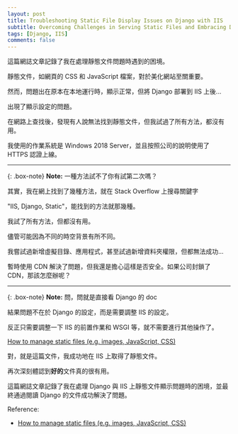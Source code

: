 ```yaml
---
layout: post
title: Troubleshooting Static File Display Issues on Django with IIS
subtitle: Overcoming Challenges in Serving Static Files and Embracing Django's Documentation
tags: [Django, IIS]
comments: false
---
```


這篇網誌文章記錄了我在處理靜態文件問題時遇到的困境。

靜態文件，如網頁的 CSS 和 JavaScript 檔案，對於美化網站至關重要。

然而，問題出在原本在本地運行時，顯示正常，但將 Django 部署到 IIS 上後...

出現了顯示設定的問題。

在網路上查找後，發現有人說無法找到靜態文件，但我試過了所有方法，都沒有用。

我使用的作業系統是 Windows 2018 Server，並且按照公司的說明使用了 HTTPS 認證上線。

---

{: .box-note}
**Note:** 一種方法試不了你有試第二次嗎？

其實，我在網上找到了幾種方法，就在 Stack Overflow 上搜尋關鍵字

"IIS, Django, Static"，能找到的方法就那幾種。

我試了所有方法，但都沒有用。

儘管可能因為不同的時空背景有所不同。

我嘗試過新增虛擬目錄、應用程式，甚至試過新增資料夾權限，但都無法成功...

暫時使用 CDN 解決了問題，但我還是擔心這樣是否安全。如果公司封鎖了 CDN，那該怎麼辦呢？

---

{: .box-note}
**Note:** 問，問就是直接看 Django 的 doc

結果問題不在於 Django 的設定，而是需要調整 IIS 的設定。

反正只需要調整一下 IIS 的前置作業和 WSGI 等，就不需要進行其他操作了。

[How to manage static files (e.g. images, JavaScript, CSS)](https://docs.djangoproject.com/en/4.0/howto/static-files/)

對，就是這篇文件，我成功地在 IIS 上取得了靜態文件。

再次深刻體認到**好的**文件真的很有用。

這篇網誌文章記錄了我在處理 Django 與 IIS 上靜態文件顯示問題時的困境，並最終通過閱讀 Django 的文件成功解決了問題。

Reference:

+ [How to manage static files (e.g. images, JavaScript, CSS)](https://docs.djangoproject.com/en/4.0/howto/static-files/)
